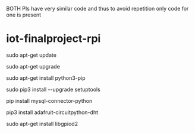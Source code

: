 BOTH PIs have very similar code and thus to avoid repetition only code for one is present
# iot-finalproject-rpi

sudo apt-get update

sudo apt-get upgrade

sudo apt-get install python3-pip

sudo pip3 install --upgrade setuptools



pip install mysql-connector-python

pip3 install adafruit-circuitpython-dht

sudo apt-get install libgpiod2
